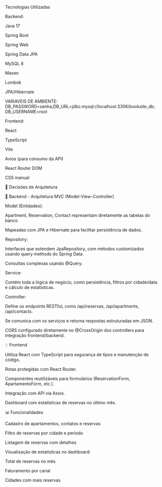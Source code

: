 Tecnologias Utilizadas

Backend:

Java 17

Spring Boot

Spring Web

Spring Data JPA

MySQL 8

Maven

Lombok

JPA/Hibernate


VARIAVEIS DE AMBIENTE:
DB_PASSWORD=senha;DB_URL=jdbc:mysql://localhost:3306/booksite_db;DB_USERNAME=root




Frontend:

React

TypeScript

Vite

Axios (para consumo da API)

React Router DOM

CSS manual



🧐 Decisões de Arquitetura

🏩 Backend - Arquitetura MVC (Model-View-Controller)

Model (Entidades):

Apartment, Reservation, Contact representam diretamente as tabelas do banco.

Mapeadas com JPA e Hibernate para facilitar persistência de dados.

Repository:

Interfaces que estendem JpaRepository, com métodos customizados usando query methods do Spring Data.

Consultas complexas usando @Query.

Service:

Contém toda a lógica de negócio, como persistência, filtros por cidade/data e cálculo de estatísticas.

Controller:

Define os endpoints RESTful, como /api/reservas, /api/apartments, /api/contacts.

Se comunica com os serviços e retorna respostas estruturadas em JSON.

CORS configurado diretamente no @CrossOrigin dos controllers para integração frontend/backend.

💡 Frontend

Utiliza React com TypeScript para segurança de tipos e manutenção de código.

Rotas protegidas com React Router.

Componentes reutilizáveis para formulários (ReservationForm, ApartamentoForm, etc.).

Integração com API via Axios.



Dashboard com estatísticas de reservas no último mês.

📊 Funcionalidades

Cadastro de apartamentos, contatos e reservas

Filtro de reservas por cidade e período

Listagem de reservas com detalhes

Visualização de estatísticas no dashboard:

Total de reservas no mês

Faturamento por canal

Cidades com mais reservas
